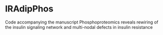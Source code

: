 # IRAdipPhos
Code accompanying the manuscript Phosphoproteomics reveals rewiring of the insulin signaling network and multi-nodal defects in insulin resistance
